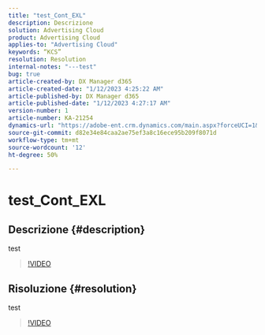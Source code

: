 ```yaml
---
title: "test_Cont_EXL"
description: Descrizione
solution: Advertising Cloud
product: Advertising Cloud
applies-to: "Advertising Cloud"
keywords: “KCS”
resolution: Resolution
internal-notes: "---test"
bug: true
article-created-by: DX Manager d365
article-created-date: "1/12/2023 4:25:22 AM"
article-published-by: DX Manager d365
article-published-date: "1/12/2023 4:27:17 AM"
version-number: 1
article-number: KA-21254
dynamics-url: "https://adobe-ent.crm.dynamics.com/main.aspx?forceUCI=1&pagetype=entityrecord&etn=knowledgearticle&id=30ed301d-3192-ed11-aad1-6045bd006079"
source-git-commit: d82e34e84caa2ae75ef3a8c16ece95b209f8071d
workflow-type: tm+mt
source-wordcount: '12'
ht-degree: 50%

---
```


# test_Cont_EXL

## Descrizione {#description}

test

>[!VIDEO](https://video.tv.adobe.com/v/18696?quality=9&amp;learn=on)




## Risoluzione {#resolution}


test


>[!VIDEO](https://video.tv.adobe.com/v/18696?quality=9&amp;learn=on)


